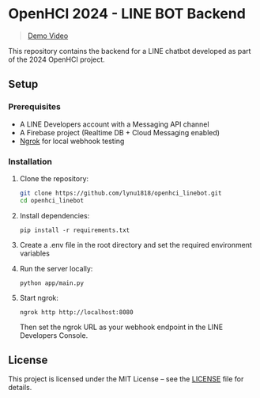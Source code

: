 # OpenHCI 2024 - LINE BOT Backend

> [Demo Video](https://www.youtube.com/shorts/0jSNehWpa8o)

This repository contains the backend for a LINE chatbot developed as part of the 2024 OpenHCI project.



## Setup

### Prerequisites

- A LINE Developers account with a Messaging API channel
- A Firebase project (Realtime DB + Cloud Messaging enabled)
- [Ngrok](https://ngrok.com/) for local webhook testing

### Installation

1. Clone the repository:

   ```bash
   git clone https://github.com/lynu1818/openhci_linebot.git
   cd openhci_linebot
   ```
2. Install dependencies:
    ```
    pip install -r requirements.txt
    ```
3. Create a .env file in the root directory and set the required environment variables
4. Run the server locally:
    ```
    python app/main.py
    ```
5. Start ngrok:
    ```
    ngrok http http://localhost:8080
    ```
    Then set the ngrok URL as your webhook endpoint in the LINE Developers Console.


## License

This project is licensed under the MIT License – see the [LICENSE](./LICENSE) file for details.
